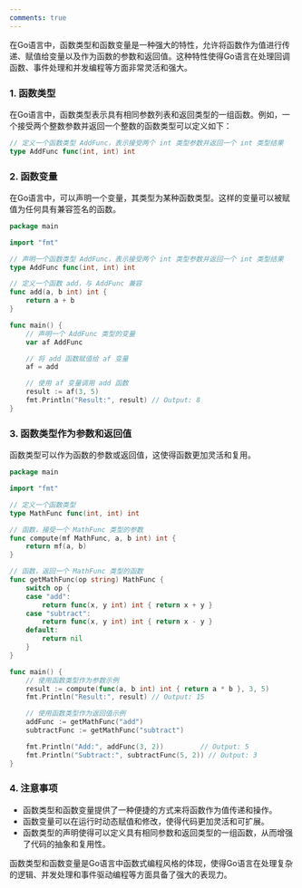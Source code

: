 ```yaml
---
comments: true
---
```


在Go语言中，函数类型和函数变量是一种强大的特性，允许将函数作为值进行传递、赋值给变量以及作为函数的参数和返回值。这种特性使得Go语言在处理回调函数、事件处理和并发编程等方面非常灵活和强大。

### 1. 函数类型

在Go语言中，函数类型表示具有相同参数列表和返回类型的一组函数。例如，一个接受两个整数参数并返回一个整数的函数类型可以定义如下：

```go
// 定义一个函数类型 AddFunc，表示接受两个 int 类型参数并返回一个 int 类型结果
type AddFunc func(int, int) int
```

### 2. 函数变量

在Go语言中，可以声明一个变量，其类型为某种函数类型。这样的变量可以被赋值为任何具有兼容签名的函数。

```go
package main

import "fmt"

// 声明一个函数类型 AddFunc，表示接受两个 int 类型参数并返回一个 int 类型结果
type AddFunc func(int, int) int

// 定义一个函数 add，与 AddFunc 兼容
func add(a, b int) int {
    return a + b
}

func main() {
    // 声明一个 AddFunc 类型的变量
    var af AddFunc

    // 将 add 函数赋值给 af 变量
    af = add

    // 使用 af 变量调用 add 函数
    result := af(3, 5)
    fmt.Println("Result:", result) // Output: 8
}
```

### 3. 函数类型作为参数和返回值

函数类型可以作为函数的参数或返回值，这使得函数更加灵活和复用。

```go
package main

import "fmt"

// 定义一个函数类型
type MathFunc func(int, int) int

// 函数，接受一个 MathFunc 类型的参数
func compute(mf MathFunc, a, b int) int {
    return mf(a, b)
}

// 函数，返回一个 MathFunc 类型的函数
func getMathFunc(op string) MathFunc {
    switch op {
    case "add":
        return func(x, y int) int { return x + y }
    case "subtract":
        return func(x, y int) int { return x - y }
    default:
        return nil
    }
}

func main() {
    // 使用函数类型作为参数示例
    result := compute(func(a, b int) int { return a * b }, 3, 5)
    fmt.Println("Result:", result) // Output: 15

    // 使用函数类型作为返回值示例
    addFunc := getMathFunc("add")
    subtractFunc := getMathFunc("subtract")

    fmt.Println("Add:", addFunc(3, 2))         // Output: 5
    fmt.Println("Subtract:", subtractFunc(5, 2)) // Output: 3
}
```

### 4. 注意事项

- 函数类型和函数变量提供了一种便捷的方式来将函数作为值传递和操作。
- 函数变量可以在运行时动态赋值和修改，使得代码更加灵活和可扩展。
- 函数类型的声明使得可以定义具有相同参数和返回类型的一组函数，从而增强了代码的抽象和复用性。

函数类型和函数变量是Go语言中函数式编程风格的体现，使得Go语言在处理复杂的逻辑、并发处理和事件驱动编程等方面具备了强大的表现力。